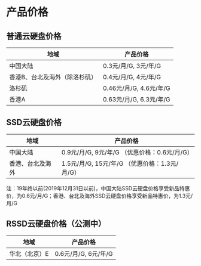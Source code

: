 # 产品价格



## 普通云硬盘价格

| 地域              | 产品价格                |
| --------------- | ------------------- |
| 中国大陆            | 0.3元/月/G, 3元/年/G    |
| 香港B、台北及海外（除洛杉矶） | 0.4元/月/G, 4元/年/G    |
| 洛杉矶             | 0.46元/月/G, 4.6元/年/G |
| 香港A             | 0.63元/月/G, 6.3元/年/G |

## SSD云硬盘价格

| 地域       | 产品价格                              |
| -------- | --------------------------------- |
| 中国大陆     | 0.9元/月/G, 9元/年/G （优惠价格：0.6元/月/G）  |
| 香港、台北及海外 | 1.5元/月/G, 15元/年/G （优惠价格：1.3元/月/G） |

注：19年终以前(2019年12月31日以前)，中国大陆SSD云硬盘价格享受新品特惠价，为0.6元/月/G；香港、台北及海外SSD云硬盘价格享受新品特惠价，为1.3元/月/G

## RSSD云硬盘价格（公测中）

| 地域   | 产品价格             |
| ---- | ---------------- |
| 华北（北京）E | 0.6元/月/G, 6元/年/G |
